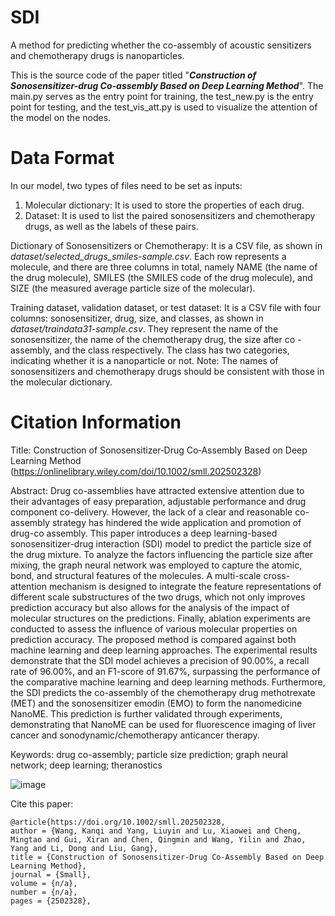 # SDI
A method for predicting whether the co-assembly of acoustic sensitizers and chemotherapy drugs is nanoparticles. 

This is the source code of the paper titled "***Construction of Sonosensitizer-drug Co-assembly Based on Deep Learning Method***". The main.py serves as the entry point for training, the test_new.py is the entry point for testing, and the test_vis_att.py is used to visualize the attention of the model on the nodes.

# Data Format

In our model, two types of files need to be set as inputs:
1. Molecular dictionary: It is used to store the properties of each drug.
2. Dataset: It is used to list the paired sonosensitizers and chemotherapy drugs, as well as the labels of these pairs.

Dictionary of Sonosensitizers or Chemotherapy:
It is a CSV file, as shown in *dataset/selected_drugs_smiles-sample.csv*. Each row represents a molecule, and there are three columns in total, namely NAME (the name of the drug molecule), SMILES (the SMILES code of the drug molecule), and SIZE (the measured average particle size of the molecular).

Training dataset, validation dataset, or test dataset:
It is a CSV file with four columns: sonosensitizer, drug, size, and classes, as shown in *dataset/traindata31-sample.csv*. They represent the name of the sonosensitizer, the name of the chemotherapy drug, the size after co - assembly, and the class respectively. The class has two categories, indicating whether it is a nanoparticle or not. Note: The names of sonosensitizers and chemotherapy drugs should be consistent with those in the molecular dictionary.


# Citation Information
Title: Construction of Sonosensitizer‐Drug Co‐Assembly Based on Deep Learning Method (https://onlinelibrary.wiley.com/doi/10.1002/smll.202502328)

Abstract: 
Drug co-assemblies have attracted extensive attention due to their advantages of easy preparation, adjustable performance and drug component co-delivery. However, the lack of a clear and reasonable co-assembly strategy has hindered the wide application and promotion of drug-co assembly. This paper introduces a deep learning-based sonosensitizer-drug interaction (SDI) model to predict the particle size of the drug mixture. To analyze the factors influencing the particle size after mixing, the graph neural network was employed to capture the atomic, bond, and structural features of the molecules. A multi-scale cross-attention mechanism is designed to integrate the feature representations of different scale substructures of the two drugs, which not only improves prediction accuracy but also allows for the analysis of the impact of molecular structures on the predictions. Finally, ablation experiments are conducted to assess the influence of various molecular properties on prediction accuracy. The proposed method is compared against both machine learning and deep learning approaches. The experimental results demonstrate that the SDI model achieves a precision of 90.00%, a recall rate of 96.00%, and an F1-score of 91.67%, surpassing the performance of the comparative machine learning and deep learning methods. Furthermore, the SDI predicts the co-assembly of the chemotherapy drug methotrexate (MET) and the sonosensitizer emodin (EMO) to form the nanomedicine NanoME. This prediction is further validated through experiments, demonstrating that NanoME can be used for fluorescence imaging of liver cancer and sonodynamic/chemotherapy anticancer therapy.

Keywords: drug co-assembly; particle size prediction; graph neural network; deep learning; theranostics

![image](TOC.png)

Cite this paper:
```
@article{https://doi.org/10.1002/smll.202502328,
author = {Wang, Kanqi and Yang, Liuyin and Lu, Xiaowei and Cheng, Mingtao and Gui, Xiran and Chen, Qingmin and Wang, Yilin and Zhao, Yang and Li, Dong and Liu, Gang},
title = {Construction of Sonosensitizer-Drug Co-Assembly Based on Deep Learning Method},
journal = {Small},
volume = {n/a},
number = {n/a},
pages = {2502328},
```